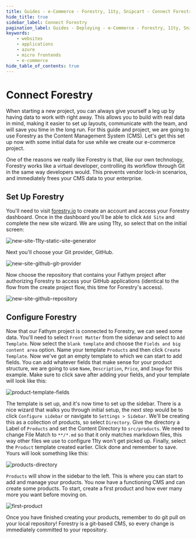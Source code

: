 ```yaml
---
title: Guides - e-Commerce - Forestry, 11ty, Snipcart - Connect Forestry
hide_title: true
sidebar_label: Connect Forestry
pagination_label: Guides - Deploying - e-Commerce - Forestry, 11ty, Snipcart - Connect Forestry
keywords:
    - websites
    - applications
    - azure
    - micro frontends
    - e-commerce
hide_table_of_contents: true
---
```


# Connect Forestry

When starting a new project, you can always give yourself a leg up by having data to work with right away.  This allows you to build with real data in mind, making it easier to set up layouts, communicate with the team, and will save you time in the long run.  For this guide and project, we are going to use Forestry as the Content Management System (CMS).  Let's get this set up now with some initial data for use while we create our e-commerce project.

One of the reasons we really like Forestry is that, like our own technology, Forestry works like a virtual developer, controlling its workflow through Git in the same way developers would.  This prevents vendor lock-in scenarios, and immediately frees your CMS data to your enterprise.  

## Set Up Forestry

You'll need to visit [forestry.io](https://forestry.io/) to create an account and access your Forestry dashboard.  Once in the dashboard you'll be able to click `Add Site` and complete the new site wizard.  We are using 11ty, so select that on the initial screen:

![new-site-11ty-static-site-generator](/img/screenshots/forestry/new-site-11ty-static-site-generator.png)

Next you'll choose your Git provider, GitHub.

![new-site-github-git-provider](/img/screenshots/forestry/new-site-github-git-provider.png)

Now choose the repository that contains your Fathym project after authorizing Forestry to access your GitHub applications (identical to the flow from the create project flow, this time for Forestry's access).

![new-site-github-repository](/img/screenshots/forestry/new-site-github-repository.png)

## Configure Forestry

Now that our Fathym project is connected to Forestry, we can seed some data.  You'll need to select `Front Matter` from the sidenav and select to `Add Template`.  Now select the `blank template` and choose the `Fields and big content area` option.  Name your template `Products` and then click `Create Template`.  Now we've got an empty template to which we can start to add fields.  You can add whatever fields that make sense for your product structure, we are going to use `Name`, `Description`, `Price`, and `Image` for this example.  Make sure to click save after adding your fields, and your template will look like this:

![product-template-fields](/img/screenshots/forestry/product-template-fields.png)

The template is set up, and it's now time to set up the sidebar.  There is a nice wizard that walks you through initial setup, the next step would be to click `Configure sidebar` or navigate to `Settings > Sidebar`.  We'll be creating this as a collection of products, so select `Directory`.  Give the directory a Label of `Products` and set the Content Directory to `src/products`.  We need to change File Match to `**/*.md` so that it only matches markdown files, this way other files we use to configure 11ty won't get picked up. Finally, select the `Product` template created earlier.  Click done and remember to save.  Yours will look something like this:

![products-directory](/img/screenshots/forestry/products-directory.png)

`Products` will show in the sidebar to the left.  This is where you can start to add and manage your products. You now have a functioning CMS and can create some products.  To start, create a first product and how ever many more you want before moving on.

![first-product](/img/screenshots/forestry/first-product.png)

Once you have finished creating your products, remember to do git pull on your local repository! Forestry is a git-based CMS, so every change is immediately committed to your repository.

